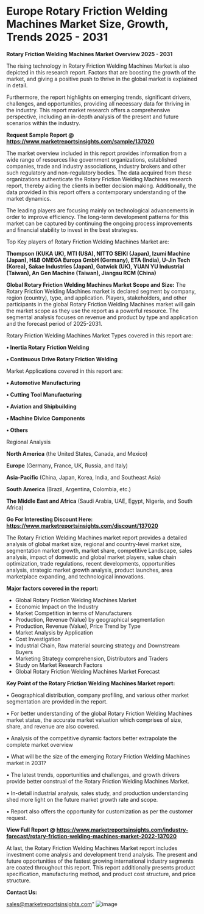 # Europe Rotary Friction Welding Machines Market Size, Growth, Trends 2025 - 2031

<Strong> Rotary Friction Welding Machines Market Overview 2025 - 2031</strong>

The rising technology in Rotary Friction Welding Machines Market is also depicted in this research report. Factors that are boosting the growth of the market, and giving a positive push to thrive in the global market is explained in detail.

Furthermore, the report highlights on emerging trends, significant drivers, challenges, and opportunities, providing all necessary data for thriving in the industry. This report market research offers a comprehensive perspective, including an in-depth analysis of the present and future scenarios within the industry.

<strong>Request Sample Report @ <a href=https://www.marketreportsinsights.com/sample/137020>https://www.marketreportsinsights.com/sample/137020</a></strong>

The market overview included in this report provides information from a wide range of resources like government organizations, established companies, trade and industry associations, industry brokers and other such regulatory and non-regulatory bodies. The data acquired from these organizations authenticate the Rotary Friction Welding Machines research report, thereby aiding the clients in better decision making. Additionally, the data provided in this report offers a contemporary understanding of the market dynamics.

The leading players are focusing mainly on technological advancements in order to improve efficiency. The long-term development patterns for this market can be captured by continuing the ongoing process improvements and financial stability to invest in the best strategies.

Top Key players of Rotary Friction Welding Machines Market are:

<strong>Thompson (KUKA UK), MTI (USA), NITTO SEIKI (Japan), Izumi Machine (Japan), H&B OMEGA Europa GmbH (Germany), ETA (India), U-Jin Tech (Korea), Sakae Industries (Japan), Gatwick (UK), YUAN YU Industrial (Taiwan), An Gen Machine (Taiwan), Jiangsu RCM (China)</strong>

<strong><b>Global Rotary Friction Welding Machines Market Scope and Size:</b></strong>
The Rotary Friction Welding Machines market is declared segment by company, region (country), type, and application. Players, stakeholders, and other participants in the global Rotary Friction Welding Machines market will gain the market scope as they use the report as a powerful resource. The segmental analysis focuses on revenue and product by type and application and the forecast period of 2025-2031.

Rotary Friction Welding Machines Market Types covered in this report are:

<strong>• Inertia Rotary Friction Welding

• Continuous Drive Rotary Friction Welding</strong>

Market Applications covered in this report are:

<strong>• Automotive Manufacturing

• Cutting Tool Manufacturing

• Aviation and Shipbuilding

• Machine Divice Components

• Others</strong> 

Regional Analysis

<strong>North America</strong> (the United States, Canada, and Mexico)

<strong>Europe</strong> (Germany, France, UK, Russia, and Italy)

<strong>Asia-Pacific</strong> (China, Japan, Korea, India, and Southeast Asia)

<strong>South America</strong> (Brazil, Argentina, Colombia, etc.)

<strong>The Middle East and Africa</strong> (Saudi Arabia, UAE, Egypt, Nigeria, and South Africa)

<strong>Go For Interesting Discount Here: <a href=https://www.marketreportsinsights.com/discount/137020>https://www.marketreportsinsights.com/discount/137020</a></strong>

The Rotary Friction Welding Machines market report provides a detailed analysis of global market size, regional and country-level market size, segmentation market growth, market share, competitive Landscape, sales analysis, impact of domestic and global market players, value chain optimization, trade regulations, recent developments, opportunities analysis, strategic market growth analysis, product launches, area marketplace expanding, and technological innovations.

<strong><b>Major factors covered in the report:</b></strong>
<ul>
  <li>Global Rotary Friction Welding Machines Market </li>
  <li>Economic Impact on the Industry</li>
  <li>Market Competition in terms of Manufacturers</li>
  <li>Production, Revenue (Value) by geographical segmentation</li>
  <li>Production, Revenue (Value), Price Trend by Type</li>
  <li>Market Analysis by Application</li>
  <li>Cost Investigation</li>
  <li>Industrial Chain, Raw material sourcing strategy and Downstream Buyers</li>
  <li>Marketing Strategy comprehension, Distributors and Traders</li>
  <li>Study on Market Research Factors</li>
  <li>Global Rotary Friction Welding Machines Market Forecast</li>
</ul>

<strong><b>Key Point of the Rotary Friction Welding Machines Market report:</b></strong>

• Geographical distribution, company profiling, and various other market segmentation are provided in the report.

• For better understanding of the global Rotary Friction Welding Machines market status, the accurate market valuation which comprises of size, share, and revenue are also covered.

• Analysis of the competitive dynamic factors better extrapolate the complete market overview

• What will be the size of the emerging Rotary Friction Welding Machines market in 2031?

• The latest trends, opportunities and challenges, and growth drivers provide better construal of the Rotary Friction Welding Machines Market.

• In-detail industrial analysis, sales study, and production understanding shed more light on the future market growth rate and scope.

• Report also offers the opportunity for customization as per the customer request.

<strong><b>View Full Report @ <a href=https://www.marketreportsinsights.com/industry-forecast/rotary-friction-welding-machines-market-2022-137020>https://www.marketreportsinsights.com/industry-forecast/rotary-friction-welding-machines-market-2022-137020</a></b></strong>


At last, the Rotary Friction Welding Machines Market report includes investment come analysis and development trend analysis. The present and future opportunities of the fastest growing international industry segments are coated throughout this report. This report additionally presents product specification, manufacturing method, and product cost structure, and price structure.

<strong>Contact Us:</strong>

sales@marketreportsinsights.com"
![image](https://github.com/user-attachments/assets/103c909f-5c45-47ba-9bf8-7c296a5a70d5)
